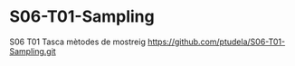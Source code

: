 # S06-T01-Sampling
S06 T01 Tasca mètodes de mostreig
https://github.com/ptudela/S06-T01-Sampling.git
